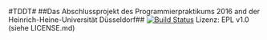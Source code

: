 #TDDT#
##Das Abschlussprojekt des Programmierpraktikums 2016 and der Heinrich-Heine-Universität Düsseldorf##
[![Build Status](https://travis-ci.org/ProPra16/programmierpraktikum-abschlussprojekt-let-s-play-propra.svg?branch=master_retry)](https://travis-ci.org/ProPra16/programmierpraktikum-abschlussprojekt-let-s-play-propra)
Lizenz: EPL v1.0 (siehe LICENSE.md)

